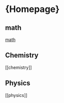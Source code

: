 # {Homepage}
## math
[math](https://swipewire111.github.io/math)
## Chemistry
[[chemistry]]
## Physics
[[physics]]
